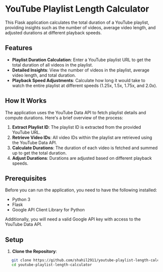 # YouTube Playlist Length Calculator

This Flask application calculates the total duration of a YouTube playlist, providing insights such as the number of videos, average video length, and adjusted durations at different playback speeds.

## Features

- **Playlist Duration Calculation**: Enter a YouTube playlist URL to get the total duration of all videos in the playlist.
- **Detailed Insights**: View the number of videos in the playlist, average video length, and total duration.
- **Playback Speed Adjustments**: Calculate how long it would take to watch the entire playlist at different speeds (1.25x, 1.5x, 1.75x, and 2.0x).

## How It Works

The application uses the YouTube Data API to fetch playlist details and compute durations. Here's a brief overview of the process:

1. **Extract Playlist ID**: The playlist ID is extracted from the provided YouTube URL.
2. **Retrieve Video IDs**: All video IDs within the playlist are retrieved using the YouTube Data API.
3. **Calculate Durations**: The duration of each video is fetched and summed up to get the total duration.
4. **Adjust Durations**: Durations are adjusted based on different playback speeds.

## Prerequisites

Before you can run the application, you need to have the following installed:
- Python 3
- Flask
- Google API Client Library for Python

Additionally, you will need a valid Google API key with access to the YouTube Data API.

## Setup

1. **Clone the Repository**:
   
```bash
   git clone https://github.com/shahil2911/youtube-playlist-length-calculator.git
   cd youtube-playlist-length-calculator
